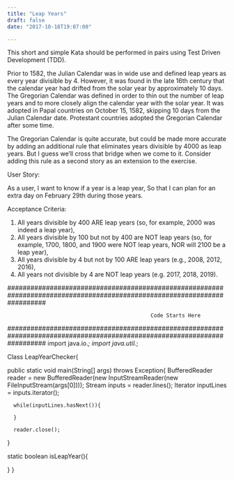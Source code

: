 ```yaml
---
title: "Leap Years"
draft: false
date: "2017-10-18T19:07:00"

---
```


This short and simple Kata should be performed in pairs using Test Driven Development (TDD).

Prior to 1582, the Julian Calendar was in wide use and defined leap years as every year divisible by 4. However, it was found in the late 16th century that the calendar year had drifted from the solar year by approximately 10 days. The Gregorian Calendar was defined in order to thin out the number of leap years and to more closely align the calendar year with the solar year. It was adopted in Papal countries on October 15, 1582, skipping 10 days from the Julian Calendar date. Protestant countries adopted the Gregorian Calendar after some time.

The Gregorian Calendar is quite accurate, but could be made more accurate by adding an additional rule that eliminates years divisible by 4000 as leap years. But I guess we’ll cross that bridge when we come to it. Consider adding this rule as a second story as an extension to the exercise.

User Story:

As a user, 
I want to know if a year is a leap year, 
So that I can plan for an extra day on February 29th during those years.

Acceptance Criteria:

1.	All years divisible by 400 ARE leap years (so, for example, 2000 was indeed a leap year),
2.	All years divisible by 100 but not by 400 are NOT leap years (so, for example, 1700, 1800, and 1900 were NOT leap years, NOR will 2100 be a leap year),
3.	All years divisible by 4 but not by 100 ARE leap years (e.g., 2008, 2012, 2016),
4.	All years not divisible by 4 are NOT leap years (e.g. 2017, 2018, 2019).

##########################################################################################################################

                                                  Code Starts Here

##########################################################################################################################
import java.io.*;
import java.util.*;

Class LeapYearChecker{
   
   public static void main(String[] args) throws Exception{ 
      BufferedReader reader = new BufferedReader(new InputStreamReader(new FileInputStream(args[0])));
      Stream<String> inputs = reader.lines();
      Iterator<String> inputLines = inputs.iterator();
      
      while(inputLines.hasNext()){
         
      } 
      
      reader.close();
   }
   
   static boolean isLeapYear(){
   
   }
}
